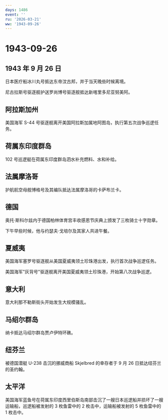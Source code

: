 ```yaml
---
days: 1486
event: ''
ru: '2026-03-21'
ww: '1943-09-26'
---
```


# 1943-09-26

## 1943 年 9 月 26 日

日本医疗船冰川丸号抵达东帝汶古邦，并于当天晚些时候离境。

尼古拉斯号驱逐舰护送罗尚博号驱逐舰抵达新喀里多尼亚努美阿。

## 阿拉斯加州

美国海军 S-44
号驱逐舰离开美国阿拉斯加属地阿图岛，执行第五次战争巡逻任务。

## 荷属东印度群岛

102 号巡逻艇在荷属东印度群岛泗水补充燃料、水和补给。

## 法属摩洛哥

护航航空母舰博格号及其编队抵达法属摩洛哥的卡萨布兰卡。

## 德国

奥托·斯科尔兹内于德国柏林体育宫丰收感恩节庆典上颁发了三枚骑士十字勋章。

下午早些时候，他与约瑟夫·戈培尔及其家人共进午餐。

## 夏威夷

美国海军塞罗号驱逐舰从美国夏威夷领土珍珠港出发，执行首次战争巡逻任务。

美国海军"灰背号"驱逐舰离开美国夏威夷领土珍珠港，开始第八次战争巡逻。

## 意大利

意大利那不勒斯街头开始发生大规模骚乱。

## 马绍尔群岛

纳卡抵达马绍尔群岛贾卢伊特环礁。

## 纽芬兰

被德国潜艇 U-238 击沉的挪威商船 Skjelbred 的幸存者于 9 月 26
日抵达纽芬兰的圣约翰。

## 太平洋

美国海军蓝鱼号在荷属东印度西里伯斯岛南部击沉了一艘日本巡逻船并损坏了一艘运输船，巡逻船被发射的
3 枚鱼雷中的 2 枚击中，运输船被发射的 5 枚鱼雷中的 1 枚击中。